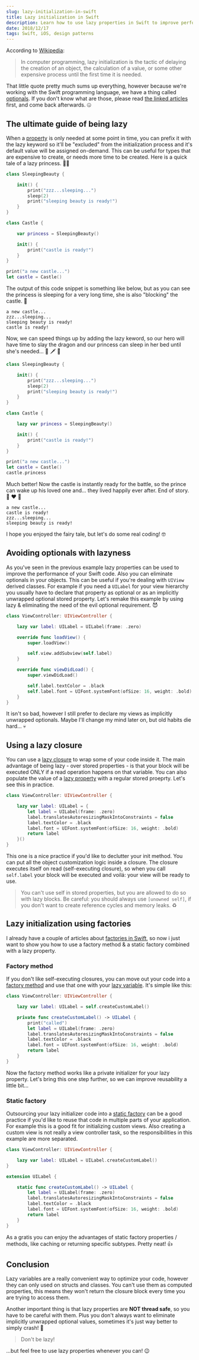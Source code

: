 ```yaml
---
slug: lazy-initialization-in-swift
title: Lazy initialization in Swift
description: Learn how to use lazy properties in Swift to improve performance, avoid optionals or just to make the init process more clean.
date: 2018/12/17
tags: Swift, iOS, design patterns
---
```


According to [Wikipedia](https://en.wikipedia.org/wiki/Lazy_initialization):

> In computer programming, lazy initialization is the tactic of delaying the creation of an object, the calculation of a value, or some other expensive process until the first time it is needed.

That little quote pretty much sums up everything, however because we're working with the Swift programming language, we have a thing called [optionals](https://developer.apple.com/documentation/swift/optional). If you don't know what are those, please read [the linked articles](https://hackernoon.com/swift-optionals-explained-simply-e109a4297298) first, and come back afterwards. 🤐

## The ultimate guide of being lazy

When a [property](https://docs.swift.org/swift-book/LanguageGuide/Properties.html) is only needed at some point in time, you can prefix it with the lazy keyword so it'll be "excluded" from the initialization process and it's default value will be assigned on-demand. This can be useful for types that are expensive to create, or needs more time to be created. Here is a quick tale of a lazy princess. 👸💤

```swift
class SleepingBeauty {

    init() {
        print("zzz...sleeping...")
        sleep(2)
        print("sleeping beauty is ready!")
    }
}

class Castle {

    var princess = SleepingBeauty()

    init() {
        print("castle is ready!")
    }
}

print("a new castle...")
let castle = Castle()
```

The output of this code snippet is something like below, but as you can see the princess is sleeping for a very long time, she is also "blocking" the castle. 🏰

```
a new castle...
zzz...sleeping...
sleeping beauty is ready!
castle is ready!
```

Now, we can speed things up by adding the lazy keword, so our hero will have time to slay the dragon and our princess can sleep in her bed until she's needed... 🐉 🗡 🤴

```swift
class SleepingBeauty {

    init() {
        print("zzz...sleeping...")
        sleep(2)
        print("sleeping beauty is ready!")
    }
}

class Castle {

    lazy var princess = SleepingBeauty()

    init() {
        print("castle is ready!")
    }
}

print("a new castle...")
let castle = Castle()
castle.princess
```

Much better! Now the castle is instantly ready for the battle, so the prince can wake up his loved one and... they lived happily ever after. End of story. 👸 ❤️ 🤴

```
a new castle...
castle is ready!
zzz...sleeping...
sleeping beauty is ready!
```

I hope you enjoyed the fairy tale, but let's do some real coding! 🤓

## Avoiding optionals with lazyness

As you've seen in the previous example lazy properties can be used to improve the performance of your Swift code. Also you can eliminate optionals in your objects. This can be useful if you're dealing with `UIView` derived classes. For example if you need a `UILabel` for your view hierarchy you usually have to declare that property as optional or as an implicitly unwrapped optional stored property. Let's remake this example by using lazy & eliminating the need of the evil optional requirement. 😈

```swift
class ViewController: UIViewController {

    lazy var label: UILabel = UILabel(frame: .zero)

    override func loadView() {
        super.loadView()

        self.view.addSubview(self.label)
    }

    override func viewDidLoad() {
        super.viewDidLoad()

        self.label.textColor = .black
        self.label.font = UIFont.systemFont(ofSize: 16, weight: .bold)
    }
}
```

It isn't so bad, however I still prefer to declare my views as implicitly unwrapped optionals. Maybe I'll change my mind later on, but old habits die hard... 💀

## Using a lazy closure

You can use a [lazy closure](https://www.bobthedeveloper.io/blog/swift-lazy-initialization-with-closures) to wrap some of your code inside it. The main advantage of being lazy - over stored properties - is that your block will be executed ONLY if a read operation happens on that variable. You can also populate the value of a [lazy property](https://useyourloaf.com/blog/swift-lazy-property-initialization/) with a regular stored proeprty. Let's see this in practice.

```swift
class ViewController: UIViewController {

    lazy var label: UILabel = {
        let label = UILabel(frame: .zero)
        label.translatesAutoresizingMaskIntoConstraints = false
        label.textColor = .black
        label.font = UIFont.systemFont(ofSize: 16, weight: .bold)
        return label
    }()
}
```

This one is a nice practice if you'd like to declutter your init method. You can put all the object customization logic inside a closure. The closure executes itself on read (self-executing closure), so when you call `self.label` your block will be executed and voilá: your view will be ready to use.

> You can't use self in stored properties, but you are allowed to do so with lazy blocks. Be careful: you should always use `[unowned self]`, if you don't want to create reference cycles and memory leaks. ♻️

## Lazy initialization using factories

I already have a couple of articles about [factories in Swift](https://theswiftdev.com/2018/06/06/comparing-factory-design-patterns/), so now i just want to show you how to use a factory method & a static factory combined with a lazy property.

### Factory method

If you don't like self-executing closures, you can move out your code into a [factory method](https://theswiftdev.com/2018/05/31/swift-factory-method-design-pattern/) and use that one with your [lazy variable](https://medium.com/@abhimuralidharan/lazy-var-in-ios-swift-96c75cb8a13a). It's simple like this:

```swift
class ViewController: UIViewController {

    lazy var label: UILabel = self.createCustomLabel()

    private func createCustomLabel() -> UILabel {
        print("called")
        let label = UILabel(frame: .zero)
        label.translatesAutoresizingMaskIntoConstraints = false
        label.textColor = .black
        label.font = UIFont.systemFont(ofSize: 16, weight: .bold)
        return label
    }
}
```

Now the factory method works like a private initializer for your lazy property. Let's bring this one step further, so we can improve reusability a little bit...

### Static factory

Outsourcing your lazy initializer code into a [static factory](https://theswiftdev.com/2018/05/29/swift-static-factory-design-pattern/) can be a good practice if you'd like to reuse that code in multiple parts of your application. For example this is a good fit for initializing custom views. Also creating a custom view is not really a view controller task, so the responsibilities in this example are more separated.

```swift
class ViewController: UIViewController {

    lazy var label: UILabel = UILabel.createCustomLabel()
}

extension UILabel {

    static func createCustomLabel() -> UILabel {
        let label = UILabel(frame: .zero)
        label.translatesAutoresizingMaskIntoConstraints = false
        label.textColor = .black
        label.font = UIFont.systemFont(ofSize: 16, weight: .bold)
        return label
    }
}
```

As a gratis you can enjoy the advantages of static factory properties / methods, like caching or returning specific subtypes. Pretty neat! 👍

## Conclusion

Lazy variables are a really convenient way to optimize your code, however they can only used on structs and classes. You can't use them as computed properties, this means they won't return the closure block every time you are trying to access them.

Another important thing is that lazy properties are **NOT thread safe**, so you have to be careful with them. Plus you don't always want to eliminate implicitly unwrapped optional values, sometimes it's just way better to simply crash! 🐛

> Don't be lazy!

...but feel free to use lazy properties whenever you can! 😉
